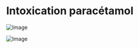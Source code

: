 # Intoxication paracétamol

![Image](.//media/gastro/Scan_0301.jpg)

![Image](.//media/gastro/Scan_0301_verso.jpg)
